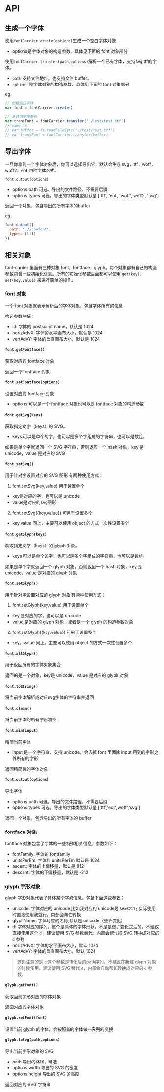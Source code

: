 # API

## 生成一个字体

使用`fontCarrier.create(options)`生成一个空白字体对像 

* options是字体对象的构造参数，具体见下面的 font 对象部分

使用`fontCarrier.transfer(path,options)`解析一个已有字体，支持svg,ttf的字体。

* `path` 支持文件地址，也支持文件 buffer。
* `options` 是字体对象的构造参数，具体见下面的 font 对象部分

eg.

```js
// 创建空白字体
var font = fontCarrier.create()

// 从其他字体解析
var transFont = fontCarrier.transfer('./test/test.ttf')
// same as
// var buffer = fs.readFileSync('./test/test.ttf')
// var transFont = fontCarrier.transfer(buffer)
```

## 导出字体

一旦你拿到一个字体对象后，你可以选择导出它，默认会生成 svg，ttf，woff，woff2，eot 四种字体格式。

`font.output(options)`

* options.path  可选。导出的文件路径，不需要后缀
* options.types 可选。导出的字体类型默认是 ['ttf', 'eot', 'woff', woff2, 'svg']

返回一个对象，包含导出的所有字体的buffer

eg.

```js
font.output({
  path: './iconfont',
  types: [ttf]
})
```

## 相关对象

font-carrier 里面有三种对象 font，fontface，glyph。每个对象都有自己的构造参数包含一些初始化信息。所有的初始化参数后面都可以使用 `get(key)`，`set(key,value)` 来进行简单的操作。

### font 对象

一个 font 对象就表示解析后的字体对象，包含字体所有的信息

构造参数包括：

* id: 字体的 postscript name，默认是 1024
* horizAdvX: 字体的水平画布大小，默认是 1024
* vertAdvY: 字体的垂直画布大小，默认是 1024

#### `font.getFontface()`
获取对应的 fontface 对象

返回一个 fontface 对象

#### `font.setFontface(options)`
设置对应的 fontface 对象

* options 可以是一个 fontface 对象也可以是 fontface 对象的构造参数

#### `font.getSvg(keys)`
获取指定文字（keys）的 SVG。

* keys 可以是单个的字，也可以是多个字组成的字符串，也可以是数组。

如果是单个字就返回一个 SVG 字符串，否则返回一个 hash 对象，key 是 unicode，value 是对应的 SVG

#### `font.setSvg()`
用于针对字设置对应的 SVG 图形
有两种使用方式：

1. font.setSvg(key,value) 用于设置单个
  * key是对应的字，也可以是 unicode
  * value是对应的svg图形
2. font.setSvg({key,value}) 可用于设置多个
  * key,value 同上，主要可以使用 object 的方式一次性设置多个

#### `font.getGlyph(keys)`
获取指定文字（keys）的 glyph 对象。

* keys 可以是单个的字，也可以是多个字组成的字符串，也可以是数组。

如果是单个字就返回一个 glyph 对象，否则返回一个 hash 对象，key 是 unicode，value 是对应的 glyph 对象

#### `font.setGlyph()`
用于针对字设置对应的 glyph 对象
有两种使用方式：

1. font.setGlyph(key,value) 用于设置单个
  * key 是对应的字，也可以是 unicode
  * value 是对应的 glyph 对象，或者是一个 glyph 的构造参数对象
2. font.setGlyph({key,value}) 可用于设置多个
  * key，value 同上，主要可以使用 object 的方式一次性设置多个

#### `font.allGlyph()`
用于返回所有的字体对象集合

返回的是一个对象，key是 unicode，value 是对应的 glyph 对象

#### `font.toString()`
将当前字体解析成对应svg字体的字符串并返回

#### `font.clean()`
将当前字体的所有字形清空

#### `font.min(input)`
精简当前字体

* input 是一个字符串，支持 unicode，会去掉 font 里面除 input 用到的字形之外所有的字形

返回精简后的字体对象

#### `font.output(options)`
导出字体

* options.path  可选。导出的文件路径，不需要后缀
* options.types 可选。导出的字体类型默认是 ['ttf','eot','woff','svg']

返回一个对象，包含导出的所有字体的 buffer

### fontface 对象

fontface 对象包含了字体的一些特殊相关信息，参数如下：

* fontFamily: 字体的 fontfamily
* unitsPerEm: 字体的 unitsPerEm 默认是 1024
* ascent: 字体的上偏移量，默认是 812
* descent: 字体的下偏移量，默认是 -212

### glyph 字形对象

glyph 字形对象代表了具体某个字的信息。包括下面这些参数：

* unicode: 字体对应的 unicode,比如我对应的 unicode是 `&#x6211;` 实际使用时直接使用我就行，内部会帮忙转换
* glyphName: 字体对应的名称,默认是 unicode（些许变化）
* d: 字体对应的序列，这个是具体的字体形状，不是是做了变化之后的，不建议直接使用这个 `d` ，建议使用 SVG 参数替代，内部会帮忙把 SVG 转换成对应的 `d` 参数
* horizAdvX: 字体的水平画布大小，默认 1024
* vertAdvY: 字体的垂直画布大小，默认 1024

> 这边注意的是 `d` 这个参数是转化后的path序列，不建议在新建 glyph 对象的时候使用。建议使用 SVG 替代 `d`，内部会自动帮忙转换成对应的 `d` 参数。

#### `glyph.getFont()`
获取当前字形对应的字体对象

返回对应的字体对象

#### `glyph.setFont(font)`
设置当前 glyph 的字体，会按照新的字体做一系列的变换

#### `glyph.toSvg(path,options)`
导出当前字形对象的 SVG

* path           导出的路径，可选
* options.width  导出的 SVG 的宽度
* options.height 导出的 SVG 的高度

返回对应的 SVG 字符串
